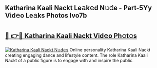 ## Katharina Kaali Nackt Le𝚊k𝚎d N𝚞𝚍e - Part-5Yy Vid𝚎o Le𝚊ks Photos lvo7b

# <h2><a href="http://fb8atr.evod.top/?m=Katharina+Kaali+Nackt">🔗 👉🔴 Katharina Kaali Nackt Vid𝚎o Ph𝚘t𝚘s</a></h2>

[![Katharina Kaali Nackt N𝚞d𝚎s](https://i.imgur.com/8V9OHl7.gif)](http://fb8atr.evod.top/?m=Katharina+Kaali+Nackt)
Online personality Katharina Kaali Nackt creating engaging dance and lifestyle content. The role Katharina Kaali Nackt of a public figure is to engage with and inspire the public. 
